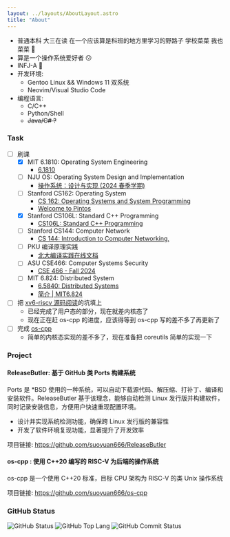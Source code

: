 ```yaml
---
layout: ../layouts/AboutLayout.astro
title: "About"
---
```


- 普通本科 大三在读 在一个应该算是科班的地方里学习的野路子 学校菜菜 我也菜菜 🫡
- 算是一个操作系统爱好者 😗
- INFJ-A 🤔
- 开发环境:
  - Gentoo Linux && Windows 11 双系统
  - Neovim/Visual Studio Code
- 编程语言:
  - C/C++
  - Python/Shell
  - ~~Java/C# ?~~

### Task

- [ ] 刷课
    - [x] MIT 6.1810: Operating System Engineering
        - [6.1810](https://pdos.csail.mit.edu/6.828/)
    - [ ] NJU OS: Operating System Design and Implementation
        - [操作系统：设计与实现 (2024 春季学期)](https://jyywiki.cn/OS/2024/)
    - [ ] Stanford CS162: Operating System
        - [CS 162: Operating Systems and System Programming](https://cs162.org/)
        - [Welcome to Pintos](https://pkuflyingpig.gitbook.io/pintos)
    - [x] Stanford CS106L: Standard C++ Programming
        - [CS106L: Standard C++ Programming](https://web.stanford.edu/class/cs106l/)
    - [ ] Stanford CS144: Computer Network
        - [CS 144: Introduction to Computer Networking,](https://cs144.github.io/)
    - [ ] PKU 编译原理实践
        - [北大编译实践在线文档](https://pku-minic.github.io/online-doc/)
    - [ ] ASU CSE466: Computer Systems Security
        - [CSE 466 - Fall 2024](https://pwn.college/cse466-f2024/)
    - [ ] MIT 6.824: Distributed System
        - [6.5840: Distributed Systems](https://pdos.csail.mit.edu/6.824/)
        - [简介 | MIT6.824](https://mit-public-courses-cn-translatio.gitbook.io/mit6-824)
- [ ] 把 [xv6-riscv 源码阅读](../series/xv6-riscv_源码阅读/)的坑填上
    - 已经完成了用户态的部分，现在就差内核态了
    - 现在正在赶 os-cpp 的进度，应该得等到 os-cpp 写的差不多了再更新了
- [ ] 完成 [os-cpp](https://github.com/suoyuan666/os-cpp)
    - 简单的内核态实现的差不多了，现在准备把 coreutils 简单的实现一下

### Project

#### ReleaseButler: 基于 GitHub 类 Ports 构建系统

Ports 是 *BSD 使用的一种系统，可以自动下载源代码、解压缩、打补丁、编译和安装软件。ReleaseButler 基于该理念，能够自动检测 Linux 发行版并构建软件，同时记录安装信息，方便用户快速重现配置环境。

- 设计并实现系统检测功能，确保跨 Linux 发行版的兼容性
- 开发了软件环境复现功能，显著提升了开发效率

项目链接: https://github.com/suoyuan666/ReleaseButler

#### os-cpp : 使用 C++20 编写的 RISC-V 为后端的操作系统

os-cpp 是一个使用 C++20 标准，目标 CPU 架构为 RISC-V 的类 Unix 操作系统

项目链接: https://github.com/suoyuan666/os-cpp

### GitHub Status

<img src="https://github-readme-stats.vercel.app/api?username=suoyuan666&show_icons=true" alt="GitHub Status">

<img src="https://github-readme-stats.vercel.app/api/top-langs/?username=suoyuan666&hide=html,typescript,css,javascript" alt="GitHub Top Lang">

<img src="https://github-profile-summary-cards.vercel.app/api/cards/profile-details?username=suoyuan666" alt="GitHub Commit Status">

